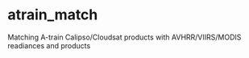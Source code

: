 atrain_match
============

Matching A-train Calipso/Cloudsat products with AVHRR/VIIRS/MODIS readiances and products

